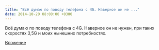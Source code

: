```yaml
---
title: "Всё думаю по поводу телефона с 4G. Наверное он не ..."
date: 2014-10-20 08:00:00 +0300
---
```


Всё думаю по поводу телефона с 4G. Наверное он не нужен, при таких скоростях 3,5G и моих нынешних потребностях.

[Вложение](/assets/vk_photos/3/6vMt5YE60cs.jpg)
